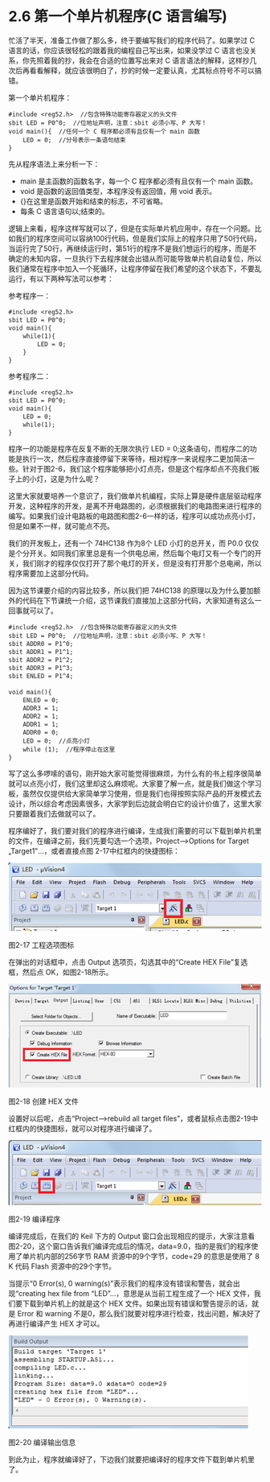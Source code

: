 # 2.6 第一个单片机程序(C 语言编写)

忙活了半天，准备工作做了那么多，终于要编写我们的程序代码了。如果学过 C 语言的话，你应该很轻松的跟着我的编程自己写出来，如果没学过 C 语言也没关系，你先照着我的抄，我会在合适的位置写出来对 C 语言语法的解释，这样抄几次后再看看解释，就应该很明白了，抄的时候一定要认真，尤其标点符号不可以搞错。

第一个单片机程序：

```
#include <reg52.h>  //包含特殊功能寄存器定义的头文件
sbit LED = P0^0;  //位地址声明，注意：sbit 必须小写、P 大写！
void main(){  //任何一个 C 程序都必须有且仅有一个 main 函数
    LED = 0;  //分号表示一条语句结束
}
```

先从程序语法上来分析一下：
- main 是主函数的函数名字，每一个 C 程序都必须有且仅有一个 main 函数。
- void 是函数的返回值类型，本程序没有返回值，用 void 表示。
- {}在这里是函数开始和结束的标志，不可省略。
- 每条 C 语言语句以;结束的。

逻辑上来看，程序这样写就可以了，但是在实际单片机应用中，存在一个问题。比如我们的程序空间可以容纳100行代码，但是我们实际上的程序只用了50行代码，当运行完了50行，再继续运行时，第51行的程序不是我们想运行的程序，而是不确定的未知内容，一旦执行下去程序就会出错从而可能导致单片机自动复位，所以我们通常在程序中加入一个死循环，让程序停留在我们希望的这个状态下，不要乱运行，有以下两种写法可以参考：

参考程序一：

```
#include <reg52.h>
sbit LED = P0^0;
void main(){
    while(1){
        LED = 0;
    }
}
```

参考程序二：

```
#include <reg52.h>
sbit LED = P0^0;
void main(){
    LED = 0;
    while(1);
}
```

程序一的功能是程序在反复不断的无限次执行 LED = 0;这条语句，而程序二的功能是执行一次，然后程序直接停留下来等待，相对程序一来说程序二更加简洁一些。针对于图2-6，我们这个程序能够把小灯点亮，但是这个程序却点不亮我们板子上的小灯，这是为什么呢？

这里大家就要培养一个意识了，我们做单片机编程，实际上算是硬件底层驱动程序开发，这种程序的开发，是离不开电路图的，必须根据我们的电路图来进行程序的编写。如果我们设计电路板的电路图和图2-6一样的话，程序可以成功点亮小灯，但是如果不一样，就可能点不亮。

我们的开发板上，还有一个 74HC138 作为8个 LED 小灯的总开关，而 P0.0 仅仅是个分开关。如同我们家里总是有一个供电总闸，然后每个电灯又有一个专门的开关，我们刚才的程序仅仅打开了那个电灯的开关，但是没有打开那个总电闸，所以程序需要加上这部分代码。

因为这节课要介绍的内容比较多，所以我们把 74HC138 的原理以及为什么要加额外的代码在下节课统一介绍，这节课我们直接加上这部分代码，大家知道有这么一回事就可以了。

```
#include <reg52.h>  //包含特殊功能寄存器定义的头文件
sbit LED = P0^0;  //位地址声明，注意：sbit 必须小写、P 大写！
sbit ADDR0 = P1^0;
sbit ADDR1 = P1^1;
sbit ADDR2 = P1^2;
sbit ADDR3 = P1^3;
sbit ENLED = P1^4;

void main(){
    ENLED = 0;
    ADDR3 = 1;
    ADDR2 = 1;
    ADDR1 = 1;
    ADDR0 = 0;
    LED = 0;  //点亮小灯
    while (1);  //程序停止在这里
}
```

写了这么多啰嗦的语句，刚开始大家可能觉得很麻烦，为什么有的书上程序很简单就可以点亮小灯，我们这里却这么麻烦呢。大家要了解一点，就是我们做这个学习板，虽然仅仅提供给大家简单学习使用，但是我们也得按照实际产品的开发模式去设计，所以综合考虑因素很多，大家学到后边就会明白它的设计价值了，这里大家只要跟着我们去做就可以了。

程序编好了，我们要对我们的程序进行编译，生成我们需要的可以下载到单片机里的文件，在编译之前，我们先要勾选一个选项，Project-->Options for Target „Target1‟...，或者直接点图 2-17中红框内的快捷图标：

![](images/17.png)

图2-17 工程选项图标

在弹出的对话框中，点击 Output 选项页，勾选其中的“Create HEX File”复选框，然后点 OK，如图2-18所示。

![](images/18.png)

图2-18 创建 HEX 文件

设置好以后呢，点击“Project-->rebuild all target files”，或者鼠标点击图2-19中红框内的快捷图标，就可以对程序进行编译了。

![](images/19.png)

图2-19 编译程序

编译完成后，在我们的 Keil 下方的 Output 窗口会出现相应的提示，大家注意看图2-20，这个窗口告诉我们编译完成后的情况，data=9.0，指的是我们的程序使用了单片机内部的256字节 RAM 资源中的9个字节，code=29 的意思是使用了 8 K 代码 Flash 资源中的29个字节。

当提示“0 Error(s), 0 warning(s)”表示我们的程序没有错误和警告，就会出现“creating hex file from “LED”...，意思是从当前工程生成了一个 HEX 文件，我们要下载到单片机上的就是这个 HEX 文件。如果出现有错误和警告提示的话，就是 Error 和 warning 不是0，那么我们就要对程序进行检查，找出问题，解决好了再进行编译产生 HEX 才可以。

![](images/20.png)

图2-20 编译输出信息

到此为止，程序就编译好了，下边我们就要把编译好的程序文件下载到单片机里了。